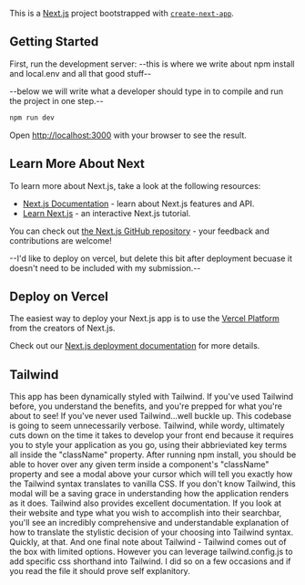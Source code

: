 This is a [Next.js](https://nextjs.org/) project bootstrapped with [`create-next-app`](https://github.com/vercel/next.js/tree/canary/packages/create-next-app).

## Getting Started

First, run the development server:
--this is where we write about npm install and local.env and all that good stuff--


--below we will write what a developer should type in to compile and run the project in one step.--
```bash
npm run dev
```

Open [http://localhost:3000](http://localhost:3000) with your browser to see the result.




## Learn More About Next

To learn more about Next.js, take a look at the following resources:

- [Next.js Documentation](https://nextjs.org/docs) - learn about Next.js features and API.
- [Learn Next.js](https://nextjs.org/learn) - an interactive Next.js tutorial.

You can check out [the Next.js GitHub repository](https://github.com/vercel/next.js/) - your feedback and contributions are welcome!


--I'd like to deploy on vercel, but delete this bit after deployment becuase it doesn't need to be included with my submission.--
## Deploy on Vercel

The easiest way to deploy your Next.js app is to use the [Vercel Platform](https://vercel.com/new?utm_medium=default-template&filter=next.js&utm_source=create-next-app&utm_campaign=create-next-app-readme) from the creators of Next.js.

Check out our [Next.js deployment documentation](https://nextjs.org/docs/deployment) for more details.

## Tailwind
This app has been dynamically styled with Tailwind. 
If you've used Tailwind before, you understand the benefits, and you're prepped for what you're about to see!
If you've never used Tailwind...well buckle up. This codebase is going to seem unnecessarily verbose.
Tailwind, while wordy, ultimately cuts down on the time it takes to develop your front end because it requires
you to style your application as you go, using their abbrieviated key terms all inside the "className" property.
After running npm install, you should be able to hover over any given term inside a component's "className" property
and see a modal above your cursor which will tell you exactly how the Tailwind syntax translates to vanilla CSS.
If you don't know Tailwind, this modal will be a saving grace in understanding how the application renders as it does.
Tailwind also provides excellent documentation. If you look at their website and type what you wish to accomplish into
their searchbar, you'll see an incredibly comprehensive and understandable explanation of how to translate the
stylistic decision of your choosing into Tailwind syntax. Quickly, at that.
And one final note about Tailwind - Tailwind comes out of the box with limited options. However you can leverage 
tailwind.config.js to add specific css shorthand into Tailwind. I did so on a few occasions and if you read the file 
it should prove self explanitory.
